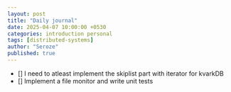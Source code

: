 ```yaml
---
layout: post
title: "Daily journal"
date: 2025-04-07 10:00:00 +0530
categories: introduction personal
tags: [distributed-systems]
author: "Seroze"
published: true
---
```


- [] I need to atleast implement the skiplist part with iterator for kvarkDB
- [] Implement a file monitor and write unit tests
